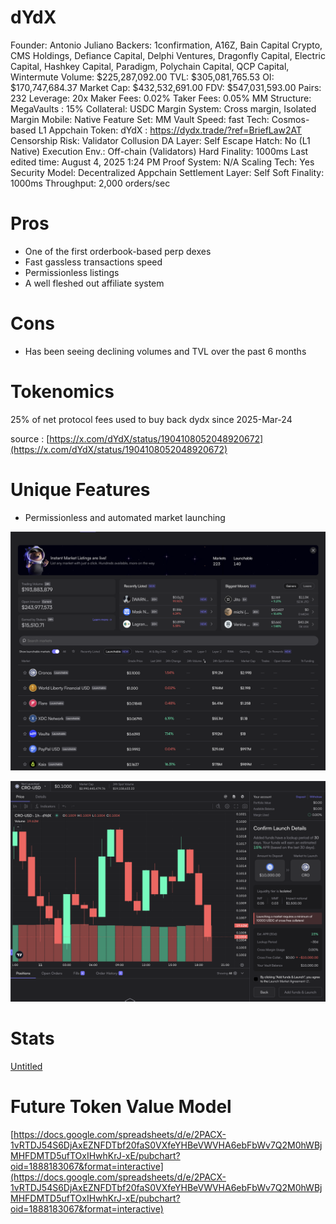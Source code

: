 # dYdX

Founder: Antonio Juliano
Backers: 1confirmation, A16Z, Bain Capital Crypto, CMS Holdings, Defiance Capital, Delphi Ventures, Dragonfly Capital, Electric Capital, Hashkey Capital, Paradigm, Polychain Capital, QCP Capital, Wintermute
Volume: $225,287,092.00
TVL: $305,081,765.53
OI: $170,747,684.37
Market Cap: $432,532,691.00
FDV: $547,031,593.00
Pairs: 232
Leverage: 20x
Maker Fees: 0.02%
Taker Fees: 0.05%
MM Structure: MegaVaults : 15%
Collateral: USDC
Margin System: Cross margin, Isolated Margin
Mobile: Native
Feature Set: MM Vault
Speed: fast
Tech: Cosmos-based L1 Appchain
Token: dYdX
: https://dydx.trade/?ref=BriefLaw2AT
Censorship Risk: Validator Collusion
DA Layer: Self
Escape Hatch: No (L1 Native)
Execution Env.: Off-chain (Validators)
Hard Finality: 1000ms
Last edited time: August 4, 2025 1:24 PM
Proof System: N/A
Scaling Tech: Yes
Security Model: Decentralized Appchain
Settlement Layer: Self
Soft Finality: 1000ms
Throughput: 2,000 orders/sec

# Pros

- One of the first orderbook-based perp dexes
- Fast gassless transactions speed
- Permissionless listings
- A well fleshed out affiliate system

# Cons

- Has been seeing declining volumes and TVL over the past 6 months

# Tokenomics

25% of net protocol fees used to buy back dydx since 2025-Mar-24 

source : [https://x.com/dYdX/status/1904108052048920672](https://x.com/dYdX/status/1904108052048920672)

# Unique Features

- Permissionless and automated market launching

![image.png](dYdX%202450ef85b758813a93bed82b3fd84e1a/image.png)

![image.png](dYdX%202450ef85b758813a93bed82b3fd84e1a/image%201.png)

# Stats

[Untitled](dYdX%202450ef85b758813a93bed82b3fd84e1a/Untitled%202450ef85b75881f6a2ebc2b6f599b33b.csv)

# Future Token Value Model

[https://docs.google.com/spreadsheets/d/e/2PACX-1vRTDJ54S6DjAxEZNFDTbf20faS0VXfeYHBeVWVHA6ebFbWv7Q2M0hWBjMHFDMTD5ufTOxIHwhKrJ-xE/pubchart?oid=1888183067&format=interactive](https://docs.google.com/spreadsheets/d/e/2PACX-1vRTDJ54S6DjAxEZNFDTbf20faS0VXfeYHBeVWVHA6ebFbWv7Q2M0hWBjMHFDMTD5ufTOxIHwhKrJ-xE/pubchart?oid=1888183067&format=interactive)